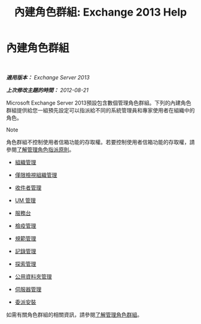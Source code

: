 ﻿---
title: '內建角色群組: Exchange 2013 Help'
TOCTitle: 內建角色群組
ms:assetid: f786b88a-8263-4475-a3c5-104fbb322ec5
ms:mtpsurl: https://technet.microsoft.com/zh-tw/library/Dd351266(v=EXCHG.150)
ms:contentKeyID: 50474621
ms.date: 05/21/2018
mtps_version: v=EXCHG.150
ms.translationtype: MT
---

# 內建角色群組

 

_**適用版本：** Exchange Server 2013_

_**上次修改主題的時間：** 2012-08-21_

Microsoft Exchange Server 2013預設包含數個管理角色群組。下列的內建角色群組提供給您一組預先設定可以指派給不同的系統管理員和專家使用者在組織中的角色。


> [!NOTE]  
> 角色群組不控制使用者信箱功能的存取權。若要控制使用者信箱功能的存取權，請參閱<a href="understanding-management-role-assignment-policies-exchange-2013-help.md">了解管理角色指派原則</a>。




  - [組織管理](organization-management-exchange-2013-help.md)

  - [僅限檢視組織管理](view-only-organization-management-exchange-2013-help.md)

  - [收件者管理](recipient-management-exchange-2013-help.md)

  - [UM 管理](um-management-exchange-2013-help.md)

  - [服務台](help-desk-exchange-2013-help.md)

  - [檢疫管理](hygiene-management-exchange-2013-help.md)

  - [規範管理](compliance-management-exchange-2013-help.md)

  - [記錄管理](records-management-exchange-2013-help.md)

  - [探索管理](discovery-management-exchange-2013-help.md)

  - [公用資料夾管理](public-folder-management-exchange-2013-help.md)

  - [伺服器管理](server-management-exchange-2013-help.md)

  - [委派安裝](delegated-setup-exchange-2013-help.md)

如需有關角色群組的相關資訊，請參閱[了解管理角色群組](understanding-management-role-groups-exchange-2013-help.md)。

